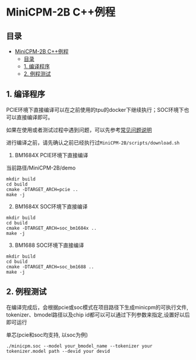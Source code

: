 # MiniCPM-2B C++例程

## 目录
- [MiniCPM-2B C++例程](#MiniCPM-2B-C++例程)
  - [目录](#目录)
  - [1. 编译程序](#1-编译程序)
  - [2. 例程测试](#2-例程测试)


## 1. 编译程序
PCIE环境下直接编译可以在之前使用的tpu的docker下继续执行；SOC环境下也可以直接编译即可。

如果在使用或者测试过程中遇到问题，可以先参考[常见问题说明](../docs/FAQ.md)

进行编译之前，请先确认之前已经执行过`MiniCPM-2B/scripts/download.sh`

1. BM1684X PCIE环境下直接编译

当前路径/MiniCPM-2B/demo

```shell
mkdir build
cd build
cmake -DTARGET_ARCH=pcie ..
make -j
```
 
2. BM1684X SOC环境下直接编译
```shell
mkdir build
cd build
cmake -DTARGET_ARCH=soc_bm1684x ..
make -j
```

3. BM1688 SOC环境下直接编译
```shell
mkdir build
cd build
cmake -DTARGET_ARCH=soc_bm1688 ..
make -j
```

## 2. 例程测试
在编译完成后，会根据pcie或soc模式在项目路径下生成minicpm的可执行文件, tokenizer、bmodel路径以及chip id都可以可以通过下列参数来指定,设置好以后即可运行

单芯(pcie和soc均支持, 以soc为例)
```shell
./minicpm.soc --model your_bmodel_name --tokenizer your tokenizer.model path --devid your devid
```